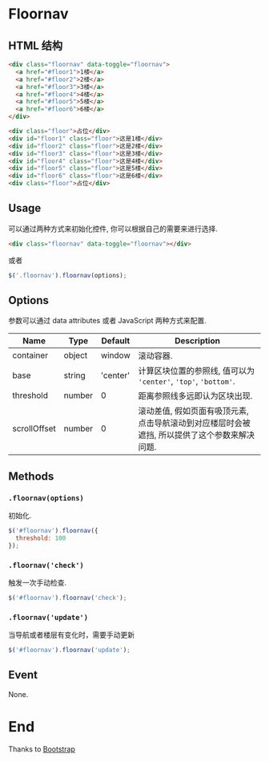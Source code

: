 # Floornav

## HTML 结构


```html
<div class="floornav" data-toggle="floornav">
  <a href="#floor1">1楼</a>
  <a href="#floor2">2楼</a>
  <a href="#floor3">3楼</a>
  <a href="#floor4">4楼</a>
  <a href="#floor5">5楼</a>
  <a href="#floor6">6楼</a>
</div>

<div class="floor">占位</div>
<div id="floor1" class="floor">这是1楼</div>
<div id="floor2" class="floor">这是2楼</div>
<div id="floor3" class="floor">这是3楼</div>
<div id="floor4" class="floor">这是4楼</div>
<div id="floor5" class="floor">这是5楼</div>
<div id="floor6" class="floor">这是6楼</div>
<div class="floor">占位</div>
```

## Usage

可以通过两种方式来初始化控件, 你可以根据自己的需要来进行选择.

```html
<div class="floornav" data-toggle="floornav"></div>
```

或者

```javascript
$('.floornav').floornav(options);
```

## Options

参数可以通过 data attributes 或者 JavaScript 两种方式来配置.

Name | Type | Default | Description
---- | ---- | ------- | -----------
container | object | window | 滚动容器.
base | string | 'center' | 计算区块位置的参照线, 值可以为 `'center'`, `'top'`, `'bottom'`.
threshold | number | 0 | 距离参照线多远即认为区块出现.
scrollOffset | number | 0 | 滚动差值, 假如页面有吸顶元素, 点击导航滚动到对应楼层时会被遮挡, 所以提供了这个参数来解决问题.

## Methods

### `.floornav(options)`

初始化.

```javascript
$('#floornav').floornav({
  threshold: 100
});
```

### `.floornav('check')`

触发一次手动检查.

```javascript
$('#floornav').floornav('check');
```

### `.floornav('update')`

当导航或者楼层有变化时，需要手动更新

```javascript
$('#floornav').floornav('update');
```

## Event

None.

# End

Thanks to [Bootstrap](http://getbootstrap.com/)
